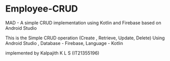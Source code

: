 # Employee-CRUD
MAD - A simple CRUD implementation using Kotlin and Firebase based on Android Studio

This is the Simple CRUD operation (Create , Retrieve, Update, Delete)
Using Android Studio , 
Database - Firebase, 
Language - Kotlin

implemented by 
 Kalpajith K L S (IT21355196)
